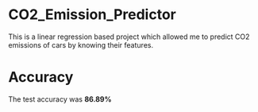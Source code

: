 # CO2_Emission_Predictor
This is a linear regression based project which allowed me to predict CO2 emissions of cars by knowing their features.
# Accuracy
The test accuracy was **86.89%**

